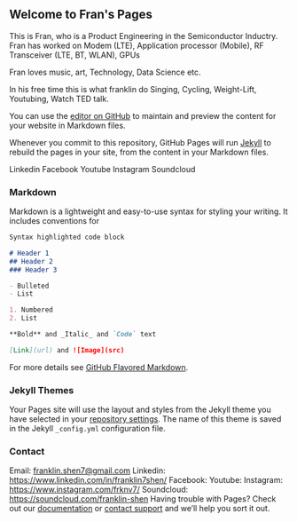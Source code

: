 ## Welcome to Fran's Pages

This is Fran, who is a Product Engineering in the Semiconductor Inductry. 
Fran has worked on Modem (LTE), Application processor (Mobile), RF Transceiver (LTE, BT, WLAN), GPUs

Fran loves music, art, Technology, Data Science etc. 


In his free time this is what franklin do
Singing,
Cycling,
Weight-Lift,
Youtubing,
Watch TED talk.

You can use the [editor on GitHub](https://github.com/fran2fran/about/edit/master/index.md) to maintain and preview the content for your website in Markdown files.

Whenever you commit to this repository, GitHub Pages will run [Jekyll](https://jekyllrb.com/) to rebuild the pages in your site, from the content in your Markdown files.

Linkedin
Facebook
Youtube
Instagram
Soundcloud

### Markdown

Markdown is a lightweight and easy-to-use syntax for styling your writing. It includes conventions for

```markdown
Syntax highlighted code block

# Header 1
## Header 2
### Header 3

- Bulleted
- List

1. Numbered
2. List

**Bold** and _Italic_ and `Code` text

[Link](url) and ![Image](src)
```

For more details see [GitHub Flavored Markdown](https://guides.github.com/features/mastering-markdown/).

### Jekyll Themes

Your Pages site will use the layout and styles from the Jekyll theme you have selected in your [repository settings](https://github.com/fran2fran/about/settings). The name of this theme is saved in the Jekyll `_config.yml` configuration file.

### Contact
Email: franklin.shen7@gmail.com
Linkedin: https://www.linkedin.com/in/franklin7shen/
Facebook: 
Youtube: 
Instagram: https://www.instagram.com/frknv7/
Soundcloud: https://soundcloud.com/franklin-shen
Having trouble with Pages? Check out our [documentation](https://help.github.com/categories/github-pages-basics/) or [contact support](https://github.com/contact) and we’ll help you sort it out.
